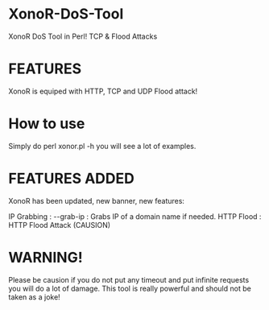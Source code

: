# XonoR-DoS-Tool
XonoR DoS Tool in Perl! TCP &amp; Flood Attacks

# FEATURES
XonoR is equiped with HTTP, TCP and UDP Flood attack!

# How to use
Simply do perl xonor.pl -h you will see a lot of examples.

# FEATURES ADDED
XonoR has been updated, new banner, new features:

IP Grabbing : --grab-ip : Grabs IP of a domain name if needed.
HTTP Flood : HTTP Flood Attack (CAUSION)

# WARNING!
Please be causion if you do not put any timeout and put infinite requests you will do a lot of damage.
This tool is really powerful and should not be taken as a joke!
